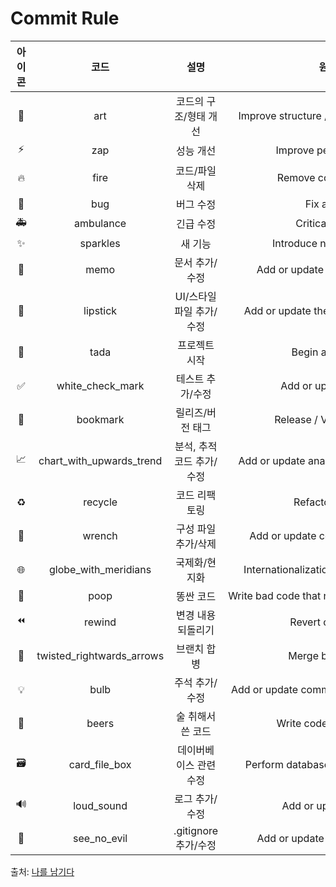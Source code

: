 # Commit Rule

|아이콘|코드|설명|원문|헤더 텍스트|
| :----------: | :----------: | :----------: | :----------: | :----------: |  
|🎨|art|코드의 구조/형태 개선| Improve structure / format of the code.|[style]|
|⚡️|zap|성능 개선|Improve performance.|[improve]|
|🔥|fire|코드/파일 삭제|Remove code or files.|[remove]|
|🐛|bug|버그 수정|Fix a bug.|[bug]|
|🚑|ambulance|긴급 수정|Critical hotfix.|[hotfix]|
|✨|sparkles|새 기능|Introduce new features.|[feature]|
|📝|memo|문서 추가/수정|Add or update documentation.|[docs]|
|💄|lipstick|UI/스타일 파일 추가/수정|Add or update the UI and style files.|[layout]|
|🎉|tada|프로젝트 시작|Begin a project.|[initial]|
|✅|white_check_mark|테스트 추가/수정|Add or update tests.|[test]|
|🔖|bookmark|릴리즈/버전 태그|Release / Version tags.|[release]|
|📈|chart_with_upwards_trend|분석, 추적 코드 추가/수정|Add or update analytics or track code.|[analytics]|
|♻️|recycle|코드 리팩토링|Refactor code.|[refactor]|
|🔧|wrench|구성 파일 추가/삭제|Add or update configuration files.|[add]|
|🌐|globe_with_meridians|국제화/현지화|Internationalization and localization.|[localize]|
|💩|poop|똥싼 코드|Write bad code that needs to be improved.|[poop]|
|⏪|rewind|변경 내용 되돌리기|Revert changes.|[revert]|
|🔀|twisted_rightwards_arrows|브랜치 합병|Merge branches.|[merge]|
|💡|bulb|주석 추가/수정|Add or update comments in source code.|[comment]|
|🍻|beers|술 취해서 쓴 코드|Write code drunkenly.|[beer]|
|🗃|card_file_box|데이버베이스 관련 수정|Perform database related changes.|[database]|
|🔊|loud_sound|로그 추가/수정|Add or update logs.|[log]|
|🙈|see_no_evil|.gitignore 추가/수정|Add or update a .gitignore file.|[gitignore]|

출처: [나를 남기다](https://treasurebear.tistory.com/70)
